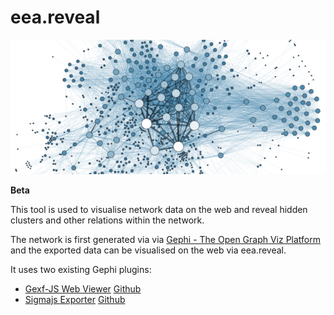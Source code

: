 # eea.reveal

![Gephi](https://github.com/eea/eea.reveal/raw/master/docs/network-example.png)

**Beta**

This tool is used to visualise network data on the web and reveal hidden clusters and other relations within the network.

The network is first generated via via [Gephi - The Open Graph Viz Platform](https://github.com/gephi/gephi) and the exported data can be visualised on the web via eea.reveal.

It uses two existing Gephi plugins:

 - [Gexf-JS Web Viewer](https://marketplace.gephi.org/plugin/gexf-js-web-viewer/) [Github](https://github.com/raphv/gexf-js)
 - [Sigmajs Exporter](https://marketplace.gephi.org/plugin/sigmajs-exporter/) [Github](https://github.com/oxfordinternetinstitute/gephi-plugins/tree/sigmaexporter-plugin/modules/sigmaExporter) 

